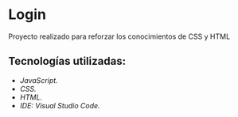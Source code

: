 # Login
Proyecto realizado para reforzar los conocimientos de CSS y HTML

## Tecnologías utilizadas:
* _JavaScript._
* _CSS._
* _HTML._
* _IDE: Visual Studio Code._
